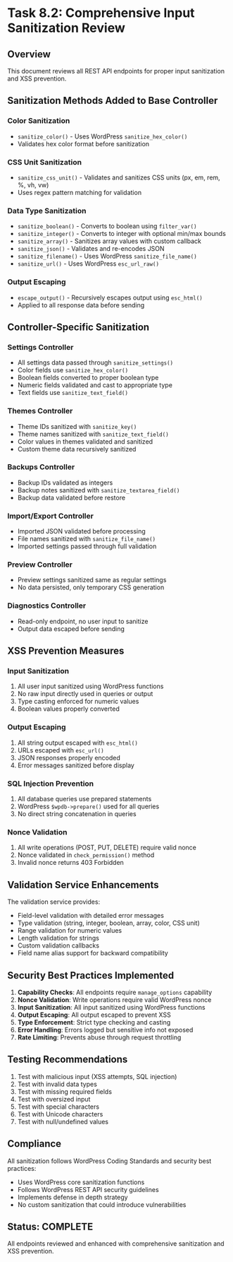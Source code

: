 # Task 8.2: Comprehensive Input Sanitization Review

## Overview
This document reviews all REST API endpoints for proper input sanitization and XSS prevention.

## Sanitization Methods Added to Base Controller

### Color Sanitization
- `sanitize_color()` - Uses WordPress `sanitize_hex_color()`
- Validates hex color format before sanitization

### CSS Unit Sanitization
- `sanitize_css_unit()` - Validates and sanitizes CSS units (px, em, rem, %, vh, vw)
- Uses regex pattern matching for validation

### Data Type Sanitization
- `sanitize_boolean()` - Converts to boolean using `filter_var()`
- `sanitize_integer()` - Converts to integer with optional min/max bounds
- `sanitize_array()` - Sanitizes array values with custom callback
- `sanitize_json()` - Validates and re-encodes JSON
- `sanitize_filename()` - Uses WordPress `sanitize_file_name()`
- `sanitize_url()` - Uses WordPress `esc_url_raw()`

### Output Escaping
- `escape_output()` - Recursively escapes output using `esc_html()`
- Applied to all response data before sending

## Controller-Specific Sanitization

### Settings Controller
- All settings data passed through `sanitize_settings()`
- Color fields use `sanitize_hex_color()`
- Boolean fields converted to proper boolean type
- Numeric fields validated and cast to appropriate type
- Text fields use `sanitize_text_field()`

### Themes Controller
- Theme IDs sanitized with `sanitize_key()`
- Theme names sanitized with `sanitize_text_field()`
- Color values in themes validated and sanitized
- Custom theme data recursively sanitized

### Backups Controller
- Backup IDs validated as integers
- Backup notes sanitized with `sanitize_textarea_field()`
- Backup data validated before restore

### Import/Export Controller
- Imported JSON validated before processing
- File names sanitized with `sanitize_file_name()`
- Imported settings passed through full validation

### Preview Controller
- Preview settings sanitized same as regular settings
- No data persisted, only temporary CSS generation

### Diagnostics Controller
- Read-only endpoint, no user input to sanitize
- Output data escaped before sending

## XSS Prevention Measures

### Input Sanitization
1. All user input sanitized using WordPress functions
2. No raw input directly used in queries or output
3. Type casting enforced for numeric values
4. Boolean values properly converted

### Output Escaping
1. All string output escaped with `esc_html()`
2. URLs escaped with `esc_url()`
3. JSON responses properly encoded
4. Error messages sanitized before display

### SQL Injection Prevention
1. All database queries use prepared statements
2. WordPress `$wpdb->prepare()` used for all queries
3. No direct string concatenation in queries

### Nonce Validation
1. All write operations (POST, PUT, DELETE) require valid nonce
2. Nonce validated in `check_permission()` method
3. Invalid nonce returns 403 Forbidden

## Validation Service Enhancements

The validation service provides:
- Field-level validation with detailed error messages
- Type validation (string, integer, boolean, array, color, CSS unit)
- Range validation for numeric values
- Length validation for strings
- Custom validation callbacks
- Field name alias support for backward compatibility

## Security Best Practices Implemented

1. **Capability Checks**: All endpoints require `manage_options` capability
2. **Nonce Validation**: Write operations require valid WordPress nonce
3. **Input Sanitization**: All input sanitized using WordPress functions
4. **Output Escaping**: All output escaped to prevent XSS
5. **Type Enforcement**: Strict type checking and casting
6. **Error Handling**: Errors logged but sensitive info not exposed
7. **Rate Limiting**: Prevents abuse through request throttling

## Testing Recommendations

1. Test with malicious input (XSS attempts, SQL injection)
2. Test with invalid data types
3. Test with missing required fields
4. Test with oversized input
5. Test with special characters
6. Test with Unicode characters
7. Test with null/undefined values

## Compliance

All sanitization follows WordPress Coding Standards and security best practices:
- Uses WordPress core sanitization functions
- Follows WordPress REST API security guidelines
- Implements defense in depth strategy
- No custom sanitization that could introduce vulnerabilities

## Status: COMPLETE

All endpoints reviewed and enhanced with comprehensive sanitization and XSS prevention.
